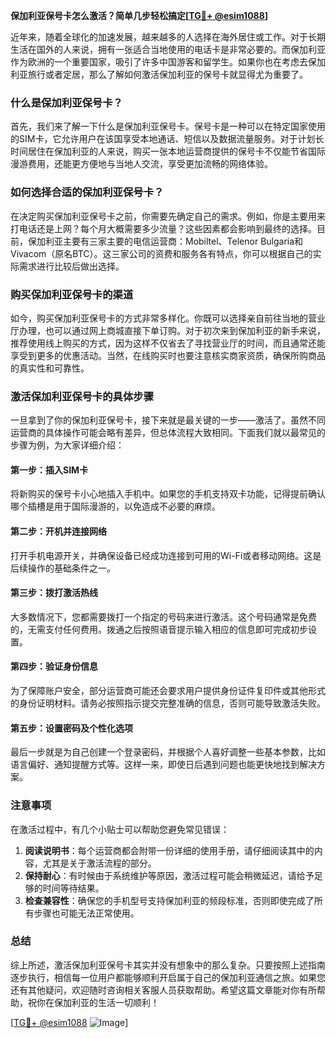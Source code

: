 **保加利亚保号卡怎么激活？简单几步轻松搞定[[TG💪+ @esim1088](https://t.me/s/esim1088)]**

近年来，随着全球化的加速发展，越来越多的人选择在海外居住或工作。对于长期生活在国外的人来说，拥有一张适合当地使用的电话卡是非常必要的。而保加利亚作为欧洲的一个重要国家，吸引了许多中国游客和留学生。如果你也在考虑去保加利亚旅行或者定居，那么了解如何激活保加利亚的保号卡就显得尤为重要了。

### 什么是保加利亚保号卡？

首先，我们来了解一下什么是保加利亚保号卡。保号卡是一种可以在特定国家使用的SIM卡，它允许用户在该国享受本地通话、短信以及数据流量服务。对于计划长时间居住在保加利亚的人来说，购买一张本地运营商提供的保号卡不仅能节省国际漫游费用，还能更方便地与当地人交流，享受更加流畅的网络体验。

### 如何选择合适的保加利亚保号卡？

在决定购买保加利亚保号卡之前，你需要先确定自己的需求。例如，你是主要用来打电话还是上网？每个月大概需要多少流量？这些因素都会影响到最终的选择。目前，保加利亚主要有三家主要的电信运营商：Mobiltel、Telenor Bulgaria和Vivacom（原名BTC）。这三家公司的资费和服务各有特点，你可以根据自己的实际需求进行比较后做出选择。

### 购买保加利亚保号卡的渠道

如今，购买保加利亚保号卡的方式非常多样化。你既可以选择亲自前往当地的营业厅办理，也可以通过网上商城直接下单订购。对于初次来到保加利亚的新手来说，推荐使用线上购买的方式，因为这样不仅省去了寻找营业厅的时间，而且通常还能享受到更多的优惠活动。当然，在线购买时也要注意核实商家资质，确保所购商品的真实性和可靠性。

### 激活保加利亚保号卡的具体步骤

一旦拿到了你的保加利亚保号卡，接下来就是最关键的一步——激活了。虽然不同运营商的具体操作可能会略有差异，但总体流程大致相同。下面我们就以最常见的步骤为例，为大家详细介绍：

#### 第一步：插入SIM卡

将新购买的保号卡小心地插入手机中。如果您的手机支持双卡功能，记得提前确认哪个插槽是用于国际漫游的，以免造成不必要的麻烦。

#### 第二步：开机并连接网络

打开手机电源开关，并确保设备已经成功连接到可用的Wi-Fi或者移动网络。这是后续操作的基础条件之一。

#### 第三步：拨打激活热线

大多数情况下，您都需要拨打一个指定的号码来进行激活。这个号码通常是免费的，无需支付任何费用。拨通之后按照语音提示输入相应的信息即可完成初步设置。

#### 第四步：验证身份信息

为了保障账户安全，部分运营商可能还会要求用户提供身份证件复印件或其他形式的身份证明材料。请务必按照指示提交完整准确的信息，否则可能导致激活失败。

#### 第五步：设置密码及个性化选项

最后一步就是为自己创建一个登录密码，并根据个人喜好调整一些基本参数，比如语言偏好、通知提醒方式等。这样一来，即使日后遇到问题也能更快地找到解决方案。

### 注意事项

在激活过程中，有几个小贴士可以帮助您避免常见错误：

1. **阅读说明书**：每个运营商都会附带一份详细的使用手册，请仔细阅读其中的内容，尤其是关于激活流程的部分。
2. **保持耐心**：有时候由于系统维护等原因，激活过程可能会稍微延迟，请给予足够的时间等待结果。
3. **检查兼容性**：确保您的手机型号支持保加利亚的频段标准，否则即使完成了所有步骤也可能无法正常使用。

### 总结

综上所述，激活保加利亚保号卡其实并没有想象中的那么复杂。只要按照上述指南逐步执行，相信每一位用户都能够顺利开启属于自己的保加利亚通信之旅。如果您还有其他疑问，欢迎随时咨询相关客服人员获取帮助。希望这篇文章能对你有所帮助，祝你在保加利亚的生活一切顺利！

[[TG💪+ @esim1088](https://t.me/s/esim1088) ![Image](https://i.postimg.cc/4NQfJmqS/Snipaste-2025-05-13-00-14-12.png)]